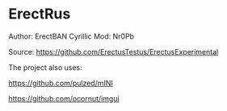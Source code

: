 # ErectRus
Author: ErectBAN
Cyrillic Mod: Nr0Pb

Source: https://github.com/ErectusTestus/ErectusExperimental

The project also uses:

https://github.com/pulzed/mINI

https://github.com/ocornut/imgui
